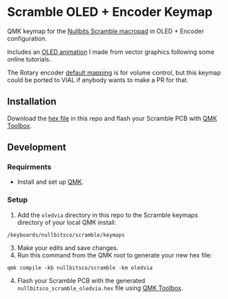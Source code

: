 # Scramble OLED + Encoder Keymap
QMK keymap for the [Nullbits Scramble macropad](https://nullbits.co/scramble/) in OLED + Encoder configuration.

Includes an [OLED animation](oledvia/oled_ed.h) I made from vector graphics following some online tutorials.

The Rotary encoder [default mapping](https://github.com/mcurren/scramble-oled/blob/9a1999ff509de581443132e7fd0acd0f00dd51e0/oledvia/keymap.c#L64-L71) is for volume control, but this keymap could be ported to VIAL if anybody wants to make a PR for that.

## Installation
Download the [hex file](https://raw.githubusercontent.com/mcurren/scramble-oled/main/nullbitsco_scramble_oledvia.hex) in this repo and flash your Scramble PCB with [QMK Toolbox](https://github.com/qmk/qmk_toolbox/releases).

## Development
### Requirments
 - Install and set up [QMK](https://docs.qmk.fm/#/newbs_getting_started).

### Setup
1. Add the `oledvia` directory in this repo to the Scramble keymaps directory of your local QMK install:
```
/keyboards/nullbitsco/scramble/keymaps
```
3. Make your edits and save changes.
4. Run this command from the QMK root to generate your new hex file: 
```
qmk compile -kb nullbitsco/scramble -km oledvia
```
4. Flash your Scramble PCB with the generated `nullbitsco_scramble_oledvia.hex` file using [QMK Toolbox](https://github.com/qmk/qmk_toolbox/releases).
